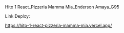 Hito 1 React_Pizzeria Mamma Mia_Enderson Amaya_G95

Link Deploy:

https://hito-1-react-pizzeria-mamma-mia.vercel.app/
